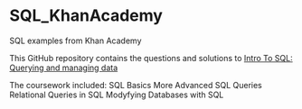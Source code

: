 # SQL_KhanAcademy

SQL examples from Khan Academy

This GitHub repository contains the questions and solutions to [Intro To SQL: Querying and managing data](https://www.khanacademy.org/computing/computer-programming/sql)

The coursework included:
    SQL Basics
    More Advanced SQL Queries
    Relational Queries in SQL
    Modyfying Databases with SQL

